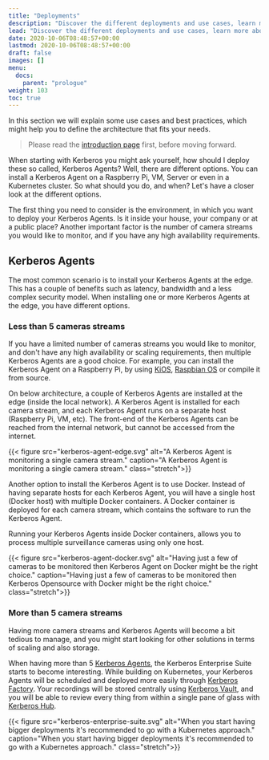 ```yaml
---
title: "Deployments"
description: "Discover the different deployments and use cases, learn more about the architecture."
lead: "Discover the different deployments and use cases, learn more about the architecture."
date: 2020-10-06T08:48:57+00:00
lastmod: 2020-10-06T08:48:57+00:00
draft: false
images: []
menu:
  docs:
    parent: "prologue"
weight: 103
toc: true
---
```


In this section we will explain some use cases and best practices, which might help you to define the architecture that fits your needs.

> Please read the [introduction page](/prologue/introduction/) first, before moving forward.

When starting with Kerberos you might ask yourself, how should I deploy these so called, Kerberos Agents? Well, there are different options. You can install a Kerberos Agent on a Raspberry Pi, VM, Server or even in a Kubernetes cluster. So what should you do, and when? Let's have a closer look at the different options.

The first thing you need to consider is the environment, in which you want to deploy your Kerberos Agents. Is it inside your house, your company or at a public place? Another important factor is the number of camera streams you would like to monitor, and if you have any high availability requirements.

## Kerberos Agents

The most common scenario is to install your Kerberos Agents at the edge. This has a couple of benefits such as latency, bandwidth and a less complex security model. When installing one or more Kerberos Agents at the edge, you have different options.

### Less than 5 cameras streams

If you have a limited number of cameras streams you would like to monitor, and don't have any high availability or scaling requirements, then multiple Kerberos Agents are a good choice. For example, you can install the Kerberos Agent on a Raspberry Pi, by using [KiOS](/opensource/installation#kios), [Raspbian OS](/opensource/installation-advanced#raspbian) or compile it from source.

On below architecture, a couple of Kerberos Agents are installed at the edge (inside the local network). A Kerberos Agent is installed for each camera stream, and each Kerberos Agent runs on a separate host (Raspberry Pi, VM, etc). The front-end of the Kerberos Agents can be reached from the internal network, but cannot be accessed from the internet.

{{< figure src="kerberos-agent-edge.svg" alt="A Kerberos Agent is monitoring a single camera stream." caption="A Kerberos Agent is monitoring a single camera stream." class="stretch">}}

Another option to install the Kerberos Agent is to use Docker. Instead of having separate hosts for each Kerberos Agent, you will have a single host (Docker host) with multiple Docker containers. A Docker container is deployed for each camera stream, which contains the software to run the Kerberos Agent.

Running your Kerberos Agents inside Docker containers, allows you to process multiple surveillance cameras using only one host.

{{< figure src="kerberos-agent-docker.svg" alt="Having just a few of cameras to be monitored then Kerberos Agent on Docker might be the right choice." caption="Having just a few of cameras to be monitored then Kerberos Opensource with Docker  might be the right choice." class="stretch">}}

### More than 5 camera streams

Having more camera streams and Kerberos Agents will become a bit tedious to manage, and you might start looking for other solutions in terms of scaling and also storage.

When having more than 5 [Kerberos Agents](/opensource/first-things-first/), the Kerberos Enterprise Suite starts to become interesting. While building on Kubernetes, your Kerberos Agents will be scheduled and deployed more easily through [Kerberos Factory](/factory/first-things-first/). Your recordings will be stored centrally using [Kerberos Vault](/vault/first-things-first/), and you will be able to review every thing from within a single pane of glass with [Kerberos Hub](/hub/first-things-first/).

{{< figure src="kerberos-enterprise-suite.svg" alt="When you start having bigger deployments it's recommended to go with a Kubernetes approach." caption="When you start having bigger deployments it's recommended to go with a Kubernetes approach." class="stretch">}}
